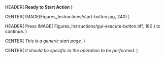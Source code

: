 HEADER( __Ready to Start Action__ )

CENTER( IMAGE(Figures_Instructions/start-button.jpg, 240) )
 
HEADER( Press IMAGE( Figures_Instructions/gui-execute-button.tiff, 180 ) to continue. )

CENTER( *This is a generic start page.* )

CENTER( *It should be specific to the operation to be performed.* )
